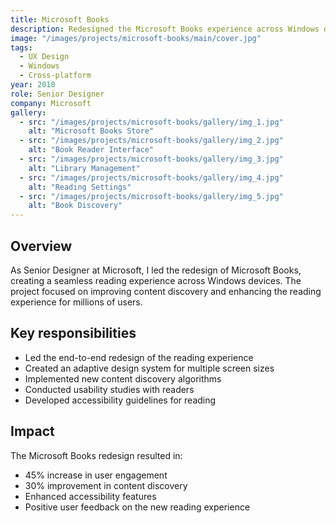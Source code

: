```yaml
---
title: Microsoft Books
description: Redesigned the Microsoft Books experience across Windows devices, improving content discovery and reading experience.
image: "/images/projects/microsoft-books/main/cover.jpg"
tags:
  - UX Design
  - Windows
  - Cross-platform
year: 2018
role: Senior Designer
company: Microsoft
gallery:
  - src: "/images/projects/microsoft-books/gallery/img_1.jpg"
    alt: "Microsoft Books Store"
  - src: "/images/projects/microsoft-books/gallery/img_2.jpg"
    alt: "Book Reader Interface"
  - src: "/images/projects/microsoft-books/gallery/img_3.jpg"
    alt: "Library Management"
  - src: "/images/projects/microsoft-books/gallery/img_4.jpg"
    alt: "Reading Settings"
  - src: "/images/projects/microsoft-books/gallery/img_5.jpg"
    alt: "Book Discovery"
---
```


## Overview

As Senior Designer at Microsoft, I led the redesign of Microsoft Books, creating a seamless reading experience across Windows devices. The project focused on improving content discovery and enhancing the reading experience for millions of users.

## Key responsibilities

- Led the end-to-end redesign of the reading experience
- Created an adaptive design system for multiple screen sizes
- Implemented new content discovery algorithms
- Conducted usability studies with readers
- Developed accessibility guidelines for reading

## Impact

The Microsoft Books redesign resulted in:
- 45% increase in user engagement
- 30% improvement in content discovery
- Enhanced accessibility features
- Positive user feedback on the new reading experience
